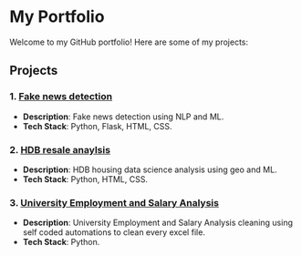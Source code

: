 # My Portfolio

Welcome to my GitHub portfolio! Here are some of my projects:

## Projects

### 1. [Fake news detection](https://github.com/shiro6632/Cavin-FYP)
   - **Description**: Fake news detection using NLP and ML.
   - **Tech Stack**: Python, Flask, HTML, CSS.

### 2. [HDB resale anaylsis](https://github.com/shiro6632/data_science)
   - **Description**: HDB housing data science analysis using geo and ML.
   - **Tech Stack**: Python, HTML, CSS.

### 3. [University Employment and Salary Analysis](https://github.com/shiro6632/University-Employment-and-Salary-Analysis)
   - **Description**: University Employment and Salary Analysis cleaning using self coded automations to clean every excel file.
   - **Tech Stack**: Python.
